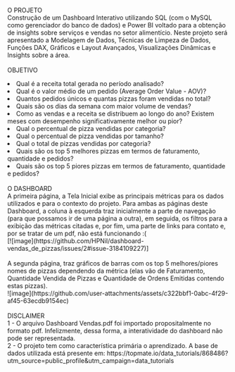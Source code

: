 O PROJETO
<br>
Construção de um Dashboard Interativo utilizando SQL (com o MySQL como gerenciador do banco de dados) e Power BI voltado para a obtenção de insights sobre serviços e vendas no setor alimentício. Neste projeto será apresentado a Modelagem de Dados, Técnicas de Limpeza de Dados, Funções DAX, Gráficos e Layout Avançados, Visualizações Dinâmicas e Insights sobre a área.
<br><br>
OBJETIVO
<br>
<li>Qual é a receita total gerada no período analisado? <br>
<li>Qual é o valor médio de um pedido (Average Order Value - AOV)? <br>
<li>Quantos pedidos únicos e quantas pizzas foram vendidas no total? <br>
<li>Quais são os dias da semana com maior volume de vendas? <br>
<li>Como as vendas e a receita se distribuem ao longo do ano? Existem meses com desempenho significativamente melhor ou pior? <br>
<li>Qual o percentual de pizza vendidas por categoria? <br>
<li>Qual o percentual de pizza vendidas por tamanho? <br>
<li>Qual o total de pizzas vendidas por categoria? <br>
<li>Quais são os top 5 melhores pizzas em termos de faturamento, quantidade e pedidos? <br>
<li>Quais são os top 5 piores pizzas em termos de faturamento, quantidade e pedidos?
<br><br>
O DASHBOARD
<br>
A primeira página, a Tela Inicial exibe as principais métricas para os dados utilizados e para o contexto do projeto. Para ambas as páginas deste Dashboard, a coluna à esquerda traz inicialmente a parte de navegação (para que possamos ir de uma página a outra), em seguida, os filtros para a exibição das métricas citadas e, por fim, uma parte de links para contato e, por se tratar de um pdf, não está funcionando :( <br>
[![image](https://github.com/HPNil/dashboard-vendas_de_pizzas/issues/2#issue-3184109227)]
<br><br>
A segunda página, traz gráficos de barras com os top 5 melhores/piores nomes de pizzas dependendo da métrica (elas vão de Faturamento, Quantidade Vendida de Pizzas e Quantidade de Ordens Emitidas contendo estas pizzas). <br>
![image](https://github.com/user-attachments/assets/c322bbf1-0abc-4f29-af45-63ecdb9154ec)
<br><br>
DISCLAIMER
<br>
1 - O arquivo Dashboard Vendas.pdf foi importado propositalmente no formato pdf. Infelizmente, dessa forma, a interatividade do dashboard não pode ser representada. 
<br>
2 - O projeto tem como característica primária o aprendizado. A base de dados utilizada está presente em: 
https://topmate.io/data_tutorials/868486?utm_source=public_profile&utm_campaign=data_tutorials 
